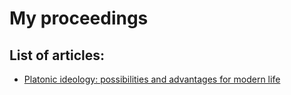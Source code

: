 # My proceedings
## List of articles:
- <a href="https://myproceedings.github.io/Platonic-ideology-possibilities-and-advantages-for-modern-life">Platonic ideology: possibilities and advantages for modern life</a>
